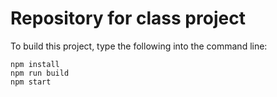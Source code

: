 # Repository for class project

To build this project, type the following into the command line:

```
npm install
npm run build
npm start
```
